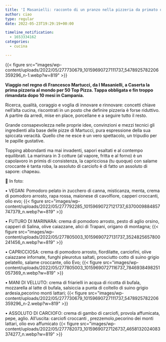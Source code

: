 ```yaml
---
title: 'I Masanielli: racconto di un pranzo nella pizzeria da primato di Martucci'
author: ciao
type: regular
date: 2022-05-23T19:29:19+00:00

timeline_notification:
  - 1653334162
categories:
  - cucina

---
```


{{< figure src="images/wp-content/uploads/2022/05/277730679_10159690727111737_5478925782206359296_n-1.webp?w=819" >}}
 

**Viaggio nel regno di Francesco Martucci, da I Masanielli, a Caserta la prima pizzeria al mondo per 50 Top Pizza. Tappa obbligata e fin troppo rimandata dopo 10 mesi in Campania.**

Ricerca, qualità, coraggio e voglia di innovare e rinnovare: concetti chiave nell’alta cucina, riscontrati in un posto che definire pizzeria è forse riduttivo. A partire da arredi, mise en place, porcellane e a seguire tutto il resto.

Grande consapevolezza nelle proprie idee, convinzioni e mezzi tecnici gli ingredienti alla base delle pizze di Martucci, pura espressione della sua spiccata veracità. Quello che ne esce è un vero spettacolo, un tripudio per le papille gustative.

Topping abbondanti ma mai invadenti, sapori esaltati e al contempo equilibrati. La marinara in 3 cotture (al vapore, fritta e al forno) è un capolavoro in primis di consistenza, la capricciosa (tu quoque) con salame croccante è tanta roba, la assoluto di carciofo è di fatto un assoluto di sapore: chapeau. 

📸 In foto: 

  
• VEGAN: Pomodoro pelato in zucchero di canna, misticanza, menta, crema di pomodoro arrosto, rapa rossa, maionese di cavolfiore, capperi croccanti, olio evo;
{{< figure src="images/wp-content/uploads/2022/05/277792285_10159690727121737_6370009884857747379_n.webp?w=819" >}}
 

  
• FUTURO DI MARINARA: crema di pomodoro arrosto, pesto di aglio orsino, capperi di Salina, olive caiazzane, alici di Trapani, origano di montagna;
{{< figure src="images/wp-content/uploads/2022/05/277805003_10159690727131737_3524825657800241456_n.webp?w=819" >}}
 

  
• CAPRICCIOSA: crema di pomodoro arrosto, fiordilatte, carciofini, olive caiazzane infornate, funghi pleurotus saltati, prosciutto cotto di suino grigio pelatello, salame croccante, olio Evo;
{{< figure src="images/wp-content/uploads/2022/05/277805003_10159690727116737_7846938498251057369_n.webp?w=819" >}}
 

  
• MANI DI VELLUTO: crema di friarielli in acqua di ricotta di bufala, mozzarella al latte di bufala, salsiccia a punta di coltello di suino grigio ardesia,pecorino monti lattari;
{{< figure src="images/wp-content/uploads/2022/05/277730679_10159690727111737_5478925782206359296_n-2.webp?w=819" >}}
 

  
• ASSOLUTO DI CARCIOFO: crema di gambo di carciofi, provola affumicata, pepe, aglio. All&#8217;uscita: carciofi croccanti , prezzemolo,pecorino dei monti lattari, olio evo affumicato
{{< figure src="images/wp-content/uploads/2022/05/277782073_10159690727126737_4658132024083374277_n.webp?w=819" >}}

